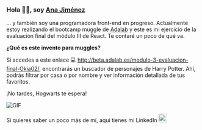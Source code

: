 ### Hola 👋🏽, soy [Ana Jiménez](https://github.com/Okia02)

... y también soy una programadora front-end en progreso. Actualmente estoy realizando el bootcamp muggle de [Adalab](https://adalab.es/bootcamp-programacion/) y este es mi ejercicio de la evaluación final del módulo III de React. Te contaré un poco de qué va.

**¿Qué es este invento para muggles?**

Si accedes a este enlace 💻 http://beta.adalab.es/modulo-3-evaluacion-final-Okia02/, encontrarás un buscador de personajes de Harry Potter. Ahí, podrás filtrar por casa o por nombre y ver información detallada de tus favoritos.

¡No tardes, Hogwarts te espera!

 <img alt="GIF" src="https://img.wattpad.com/7a8cd9e149577be81f56f20fef9fbd2ce1038600/68747470733a2f2f73332e616d617a6f6e6177732e636f6d2f776174747061642d6d656469612d736572766963652f53746f7279496d6167652f474661343577617a624a697970673d3d2d3837383831313338372e313630633730323430363734646365653839393936373933313035302e676966" />

Si quieres saber un poco más de mí, aquí tienes mi LinkedIn <a href="https://www.linkedin.com/in/ana-jim%C3%A9nez-91270b224/">
<img alt="Ana's LinkdeIn" width="22px" src="https://cdn.jsdelivr.net/npm/simple-icons@v3/icons/linkedin.svg" />
</a>
